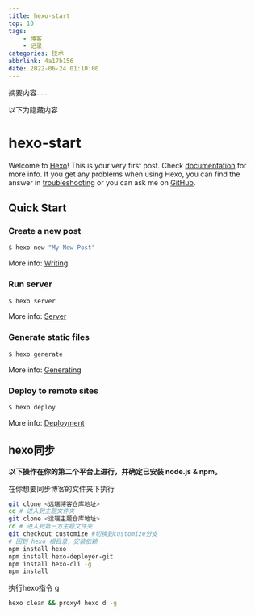 ```yaml
---
title: hexo-start
top: 10
tags:
    - 博客
    - 记录
categories: 技术
abbrlink: 4a17b156
date: 2022-06-24 01:10:00
---
```


摘要内容......
<!-- more -->
以下为隐藏内容


# hexo-start

Welcome to [Hexo](https://hexo.io/)! This is your very first post. Check [documentation](https://hexo.io/docs/) for more info. If you get any problems when using Hexo, you can find the answer in [troubleshooting](https://hexo.io/docs/troubleshooting.html) or you can ask me on [GitHub](https://github.com/hexojs/hexo/issues).

## Quick Start

### Create a new post

``` bash
$ hexo new "My New Post"
```

More info: [Writing](https://hexo.io/docs/writing.html)

### Run server

``` bash
$ hexo server
```

More info: [Server](https://hexo.io/docs/server.html)

### Generate static files

``` bash
$ hexo generate
```

More info: [Generating](https://hexo.io/docs/generating.html)

### Deploy to remote sites

``` bash
$ hexo deploy
```

More info: [Deployment](https://hexo.io/docs/one-command-deployment.html)


## hexo同步

**以下操作在你的第二个平台上进行，并确定已安装 node.js & npm。**

在你想要同步博客的文件夹下执行

```zsh
git clone <远端博客仓库地址>
cd # 进入到主题文件夹
git clone <远端主题仓库地址>
cd # 进入到第三方主题文件夹
git checkout customize #切换到customize分支
# 回到 hexo 根目录，安装依赖
npm install hexo
npm install hexo-deployer-git
npm install hexo-cli -g
npm install
```

执行hexo指令
g
```zsh
hexo clean && proxy4 hexo d -g
```